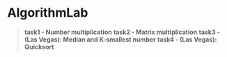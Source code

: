 # AlgorithmLab
> **task1 -  Number multiplication**
> **task2 -  Matrix multiplication**
> **task3 -  (Las Vegas): Median and K-smallest number**
> **task4 -  (Las Vegas): Quicksort**
